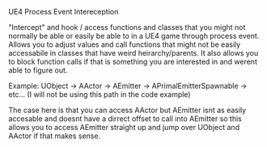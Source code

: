 UE4 Process Event Intereception

"Intercept" and hook / access functions and classes that you might not normally be able or easily be able to in a UE4 game through process event.
Allows you to adjust values and call functions that might not be easily accessabile in classes that have weird heirarchy/parents. It also allows you to block function calls if that is something you are interested in and werent able to figure out.

Example: 
UObject -> AActor -> AEmitter -> APrimalEmitterSpawnable -> etc... (I will not be using this path in the code example)

The case here is that you can access AActor but AEmitter isnt as easily accesable and doesnt have a dirrect offset to call into AEmitter so this
allows you to access AEmitter straight up and jump over UObject and AActor if that makes sense.
